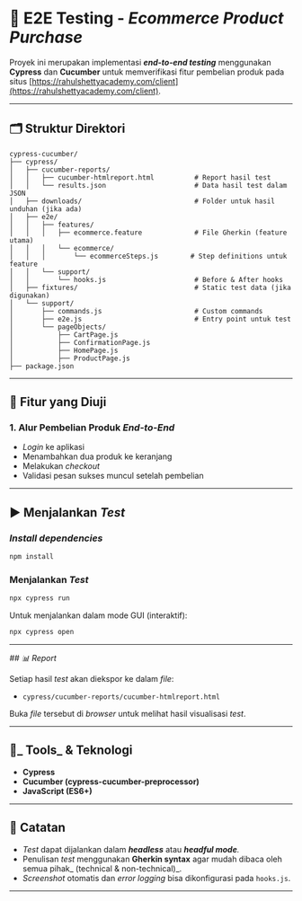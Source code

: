 # 🧪 E2E Testing - _Ecommerce Product Purchase_

Proyek ini merupakan implementasi _**end-to-end testing**_ menggunakan **Cypress** dan **Cucumber** untuk memverifikasi fitur pembelian produk pada situs [https://rahulshettyacademy.com/client](https://rahulshettyacademy.com/client).

---

## 🗂️ Struktur Direktori

```
cypress-cucumber/
├── cypress/
│   ├── cucumber-reports/
│   │   ├── cucumber-htmlreport.html          # Report hasil test
│   │   └── results.json                      # Data hasil test dalam JSON
│   ├── downloads/                            # Folder untuk hasil unduhan (jika ada)
│   ├── e2e/
│   │   ├── features/
│   │   │   ├── ecommerce.feature             # File Gherkin (feature utama)
│   │   │   └── ecommerce/
│   │   │       └── ecommerceSteps.js        # Step definitions untuk feature
│   │   └── support/
│   │       └── hooks.js                      # Before & After hooks
│   ├── fixtures/                             # Static test data (jika digunakan)
│   └── support/
│       ├── commands.js                       # Custom commands
│       ├── e2e.js                            # Entry point untuk test
│       └── pageObjects/
│           ├── CartPage.js
│           ├── ConfirmationPage.js
│           ├── HomePage.js
│           ├── ProductPage.js
├── package.json
```

---

## 🧪 Fitur yang Diuji

### 1. Alur Pembelian Produk _End-to-End_

* _Login_ ke aplikasi
* Menambahkan dua produk ke keranjang
* Melakukan _checkout_
* Validasi pesan sukses muncul setelah pembelian

---

## ▶️ Menjalankan _Test_

### _Install dependencies_

```bash
npm install
```

### Menjalankan _Test_

```bash
npx cypress run
```

Untuk menjalankan dalam mode GUI (interaktif):

```bash
npx cypress open
```

---

_## 📊 Report_

Setiap hasil _test_ akan diekspor ke dalam _file_:

* `cypress/cucumber-reports/cucumber-htmlreport.html`

Buka _file_ tersebut di _browser_ untuk melihat hasil visualisasi _test_.

---

## 🔧_ Tools_ & Teknologi

* **Cypress**
* **Cucumber (cypress-cucumber-preprocessor)**
* **JavaScript (ES6+)**

---

## 📌 Catatan

* _Test_ dapat dijalankan dalam _**headless**_ atau _**headful mode**._
* Penulisan _test_ menggunakan **Gherkin syntax** agar mudah dibaca oleh semua pihak_ (technical & non-technical)_.
* _Screenshot_ otomatis dan _error logging_ bisa dikonfigurasi pada `hooks.js`.

---
